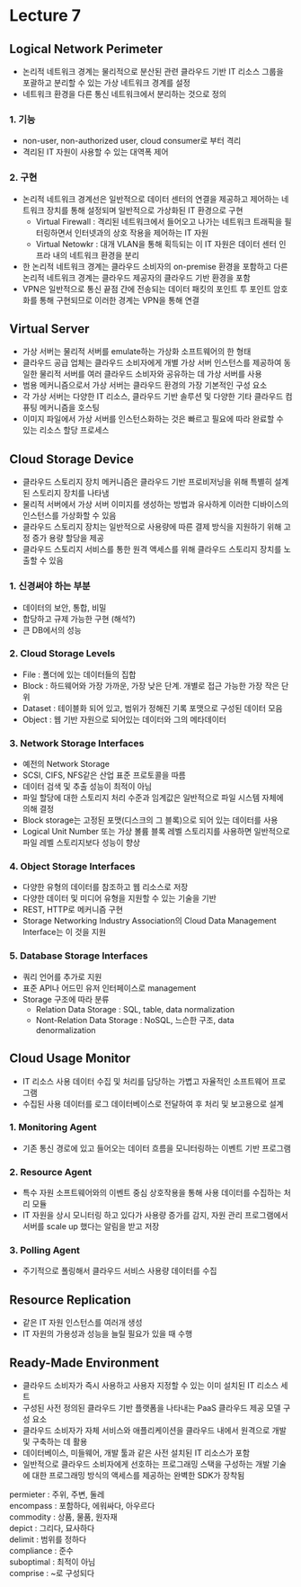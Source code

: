 
# Lecture 7


## Logical Network Perimeter
- 논리적 네트워크 경계는 물리적으로 분산된 관련 클라우드 기반 IT 리소스 그룹을 포괄하고 분리할 수 있는 가상 네트워크 경계를 설정
- 네트워크 환경을 다른 통신 네트워크에서 분리하는 것으로 정의
### 1. 기능
- non-user, non-authorized user, cloud consumer로 부터 격리
- 격리된 IT 자원이 사용할 수 있는 대역폭 제어
### 2. 구현
- 논리적 네트워크 경계선은 일반적으로 데이터 센터의 연결을 제공하고 제어하는 네트워크 장치를 통해 설정되며 일반적으로 가상화된 IT 환경으로 구현
    - Virtual Firewall : 격리된 네트워크에서 들어오고 나가는 네트워크 트래픽을 필터링하면서 인터넷과의 상호 작용을 제어하는 IT 자원
    - Virtual Netowkr : 대개 VLAN을 통해 획득되는 이 IT 자원은 데이터 센터 인프라 내의 네트워크 환경을 분리
- 한 논리적 네트워크 경계는 클라우드 소비자의 on-premise 환경을 포함하고 다른 논리적 네트워크 경계는 클라우드 제공자의 클라우드 기반 환경을 포함
- VPN은 일반적으로 통신 끝점 간에 전송되는 데이터 패킷의 포인트 투 포인트 암호화를 통해 구현되므로 이러한 경계는 VPN을 통해 연결


## Virtual Server
- 가상 서버는 물리적 서버를 emulate하는 가상화 소프트웨어의 한 형태
- 클라우드 공급 업체는 클라우드 소비자에게 개별 가상 서버 인스턴스를 제공하여 동일한 물리적 서버를 여러 클라우드 소비자와 공유하는 데 가상 서버를 사용
- 범용 메커니즘으로서 가상 서버는 클라우드 환경의 가장 기본적인 구성 요소
- 각 가상 서버는 다양한 IT 리소스, 클라우드 기반 솔루션 및 다양한 기타 클라우드 컴퓨팅 메커니즘을 호스팅
- 이미지 파일에서 가상 서버를 인스턴스화하는 것은 빠르고 필요에 따라 완료할 수 있는 리소스 할당 프로세스


## Cloud Storage Device
- 클라우드 스토리지 장치 메커니즘은 클라우드 기반 프로비저닝을 위해 특별히 설계된 스토리지 장치를 나타냄
- 물리적 서버에서 가상 서버 이미지를 생성하는 방법과 유사하게 이러한 디바이스의 인스턴스를 가상화할 수 있음
- 클라우드 스토리지 장치는 일반적으로 사용량에 따른 결제 방식을 지원하기 위해 고정 증가 용량 할당을 제공
- 클라우드 스토리지 서비스를 통한 원격 액세스를 위해 클라우드 스토리지 장치를 노출할 수 있음
### 1. 신경써야 하는 부분
- 데이터의 보안, 통합, 비밀
- 합당하고 규제 가능한 구현 (해석?)
- 큰 DB에서의 성능
### 2. Cloud Storage Levels
- File : 폴더에 있는 데이터들의 집합
- Block : 하드웨어와 가장 가까운, 가장 낮은 단계. 개별로 접근 가능한 가장 작은 단위
- Dataset : 테이블화 되어 있고, 범위가 정해진 기록 포맷으로 구성된 데이터 모음
- Object : 웹 기반 자원으로 되어있는 데이터와 그의 메타데이터
### 3. Network Storage Interfaces
- 예전의 Network Storage
- SCSI, CIFS, NFS같은 산업 표준 프로토콜을 따름
- 데이터 검색 및 추출 성능이 최적이 아님
- 파일 할당에 대한 스토리지 처리 수준과 임계값은 일반적으로 파일 시스템 자체에 의해 결정
- Block storage는 고정된 포맷(디스크의 그 블록)으로 되어 있는 데이터를 사용
- Logical Unit Number 또는 가상 볼륨 블록 레벨 스토리지를 사용하면 일반적으로 파일 레벨 스토리지보다 성능이 향상
### 4. Object Storage Interfaces
- 다양한 유형의 데이터를 참조하고 웹 리소스로 저장
- 다양한 데이터 및 미디어 유형을 지원할 수 있는 기술을 기반
- REST, HTTP로 메커니즘 구현
- Storage Networking Industry Association의 Cloud Data Management Interface는 이 것을 지원
### 5. Database Storage Interfaces
- 쿼리 언어를 추가로 지원
- 표준 API나 어드민 유저 인터페이스로 management
- Storage 구조에 따라 분류
    - Relation Data Storage : SQL, table, data normalization
    - Nont-Relation Data Storage : NoSQL, 느슨한 구조, data denormalization


## Cloud Usage Monitor
- IT 리소스 사용 데이터 수집 및 처리를 담당하는 가볍고 자율적인 소프트웨어 프로그램
- 수집된 사용 데이터를 로그 데이터베이스로 전달하여 후 처리 및 보고용으로 설계
### 1. Monitoring Agent
- 기존 통신 경로에 있고 들어오는 데이터 흐름을 모니터링하는 이벤트 기반 프로그램
### 2. Resource Agent
- 특수 자원 소프트웨어와의 이벤트 중심 상호작용을 통해 사용 데이터를 수집하는 처리 모듈
- IT 자원을 상시 모니터링 하고 있다가 사용량 증가를 감지, 자원 관리 프로그램에서 서버를 scale up 했다는 알림을 받고 저장
### 3. Polling Agent
- 주기적으로 폴링해서 클라우드 서비스 사용량 데이터를 수집


## Resource Replication
- 같은 IT 자원 인스턴스를 여러개 생성
- IT 자원의 가용성과 성능을 늘릴 필요가 있을 때 수행


## Ready-Made Environment
- 클라우드 소비자가 즉시 사용하고 사용자 지정할 수 있는 이미 설치된 IT 리소스 세트
- 구성된 사전 정의된 클라우드 기반 플랫폼을 나타내는 PaaS 클라우드 제공 모델 구성 요소
- 클라우드 소비자가 자체 서비스와 애플리케이션을 클라우드 내에서 원격으로 개발 및 구축하는 데 활용
- 데이터베이스, 미들웨어, 개발 툴과 같은 사전 설치된 IT 리소스가 포함
- 일반적으로 클라우드 소비자에게 선호하는 프로그래밍 스택을 구성하는 개발 기술에 대한 프로그래밍 방식의 액세스를 제공하는 완벽한 SDK가 장착됨


permieter : 주위, 주변, 둘레    
encompass : 포함하다, 에워싸다, 아우르다    
commodity : 상품, 물품, 원자재    
depict : 그리다, 묘사하다    
delimit : 범위를 정하다    
compliance : 준수    
suboptimal : 최적이 아님    
comprise : ~로 구성되다    